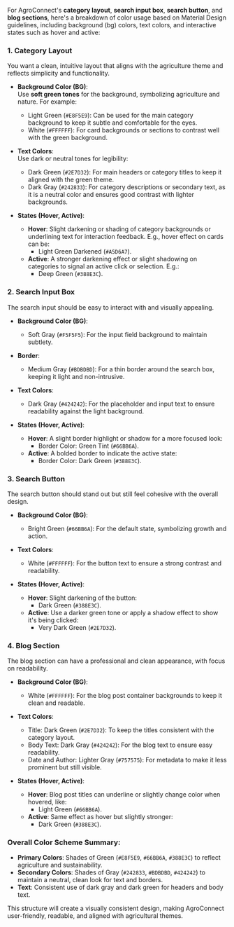 For AgroConnect's **category layout**, **search input box**, **search button**, and **blog sections**, here's a breakdown of color usage based on Material Design guidelines, including background (bg) colors, text colors, and interactive states such as hover and active:

### 1. **Category Layout**
You want a clean, intuitive layout that aligns with the agriculture theme and reflects simplicity and functionality.

- **Background Color (BG)**:  
  Use **soft green tones** for the background, symbolizing agriculture and nature. For example:
  - Light Green (`#E8F5E9`): Can be used for the main category background to keep it subtle and comfortable for the eyes.
  - White (`#FFFFFF`): For card backgrounds or sections to contrast well with the green background.
  
- **Text Colors**:  
  Use dark or neutral tones for legibility:
  - Dark Green (`#2E7D32`): For main headers or category titles to keep it aligned with the green theme.
  - Dark Gray (`#242833`): For category descriptions or secondary text, as it is a neutral color and ensures good contrast with lighter backgrounds.

- **States (Hover, Active)**:
  - **Hover**: Slight darkening or shading of category backgrounds or underlining text for interaction feedback. E.g., hover effect on cards can be:
    - Light Green Darkened (`#A5D6A7`).
  - **Active**: A stronger darkening effect or slight shadowing on categories to signal an active click or selection. E.g.:
    - Deep Green (`#388E3C`).

### 2. **Search Input Box**
The search input should be easy to interact with and visually appealing.

- **Background Color (BG)**:
  - Soft Gray (`#F5F5F5`): For the input field background to maintain subtlety.
  
- **Border**:
  - Medium Gray (`#BDBDBD`): For a thin border around the search box, keeping it light and non-intrusive.

- **Text Colors**:
  - Dark Gray (`#424242`): For the placeholder and input text to ensure readability against the light background.
  
- **States (Hover, Active)**:
  - **Hover**: A slight border highlight or shadow for a more focused look:
    - Border Color: Green Tint (`#66BB6A`).
  - **Active**: A bolded border to indicate the active state:
    - Border Color: Dark Green (`#388E3C`).

### 3. **Search Button**
The search button should stand out but still feel cohesive with the overall design.

- **Background Color (BG)**:
  - Bright Green (`#66BB6A`): For the default state, symbolizing growth and action.
  
- **Text Colors**:
  - White (`#FFFFFF`): For the button text to ensure a strong contrast and readability.

- **States (Hover, Active)**:
  - **Hover**: Slight darkening of the button:
    - Dark Green (`#388E3C`).
  - **Active**: Use a darker green tone or apply a shadow effect to show it's being clicked:
    - Very Dark Green (`#2E7D32`).

### 4. **Blog Section**
The blog section can have a professional and clean appearance, with focus on readability.

- **Background Color (BG)**:
  - White (`#FFFFFF`): For the blog post container backgrounds to keep it clean and readable.
  
- **Text Colors**:
  - Title: Dark Green (`#2E7D32`): To keep the titles consistent with the category layout.
  - Body Text: Dark Gray (`#424242`): For the blog text to ensure easy readability.
  - Date and Author: Lighter Gray (`#757575`): For metadata to make it less prominent but still visible.

- **States (Hover, Active)**:
  - **Hover**: Blog post titles can underline or slightly change color when hovered, like:
    - Light Green (`#66BB6A`).
  - **Active**: Same effect as hover but slightly stronger:
    - Dark Green (`#388E3C`).

### Overall Color Scheme Summary:
- **Primary Colors**: Shades of Green (`#E8F5E9`, `#66BB6A`, `#388E3C`) to reflect agriculture and sustainability.
- **Secondary Colors**: Shades of Gray (`#242833`, `#BDBDBD`, `#424242`) to maintain a neutral, clean look for text and borders.
- **Text**: Consistent use of dark gray and dark green for headers and body text.

This structure will create a visually consistent design, making AgroConnect user-friendly, readable, and aligned with agricultural themes.